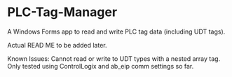 # PLC-Tag-Manager
A Windows Forms app to read and write PLC tag data (including UDT tags).

Actual READ ME to be added later.

Known Issues:
Cannot read or write to UDT types with a nested array tag.
Only tested using ControlLogix and ab_eip comm settings so far. 

